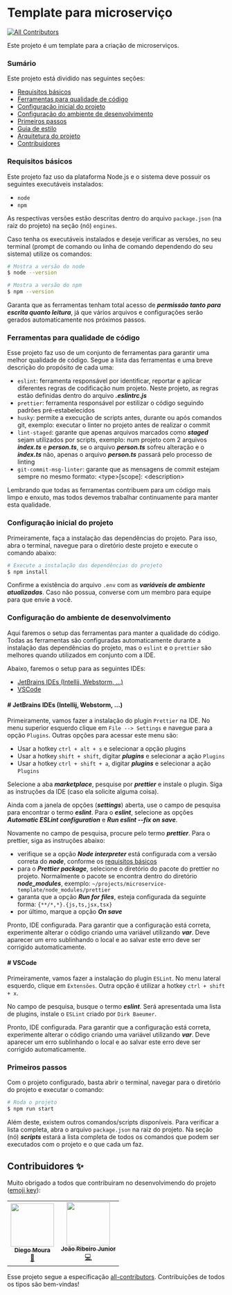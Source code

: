# Template para microserviço
<!-- ALL-CONTRIBUTORS-BADGE:START - Do not remove or modify this section -->
[![All Contributors](https://img.shields.io/badge/all_contributors-2-orange.svg?style=flat-square)](#contributors-)
<!-- ALL-CONTRIBUTORS-BADGE:END -->

Este projeto é um template para a criação de microserviços.

### Sumário

Este projeto está dividido nas seguintes seções:
- [Requisitos básicos](#requisitos-bsicos)
- [Ferramentas para qualidade de código](#ferramentas-para-qualidade-de-cdigo)
- [Configuração inicial do projeto](#configurao-inicial-do-projeto)
- [Configuração do ambiente de desenvolvimento](#configurao-do-ambiente-de-desenvolvimento)
- [Primeiros passos](#primeiros-passos)
- [Guia de estilo](docs/code-style.md)
- [Arquitetura do projeto](docs/architecture.md)
- [Contribuidores](#contribuidores)

### <a name="requisitos-bsicos"></a>Requisitos básicos

Este projeto faz uso da plataforma Node.js e o sistema deve possuir os seguintes executáveis instalados:
- `node`
- `npm`

As respectivas versões estão descritas dentro do arquivo `package.json` (na raiz do projeto) na seção (nó) `engines`.

Caso tenha os executáveis instalados e deseje verificar as versões, no seu terminal (prompt de comando ou linha de comando dependendo do seu sistema) utilize os comandos:

```bash
# Mostra a versão do node
$ node --version

# Mostra a versão do npm
$ npm --version
```

Garanta que as ferramentas tenham total acesso de ___permissão tanto para escrita quanto leitura___, já que vários arquivos e configurações serão gerados automaticamente nos próximos passos.

### <a name="ferramentas-para-qualidade-de-cdigo"></a> Ferramentas para qualidade de código

Esse projeto faz uso de um conjunto de ferramentas para garantir uma melhor qualidade de código. Segue a lista das ferramentas e uma breve descrição do propósito de cada uma:
- `eslint`: ferramenta responsável por identificar, reportar e aplicar diferentes regras de codificação num projeto. Neste projeto, as regras estão definidas dentro do arquivo ___.eslintrc.js___
- `prettier`: ferramenta responsável por estilizar o código seguindo padrões pré-estabelecidos
- `husky`: permite a execução de scripts antes, durante ou após comandos git, exemplo: executar o linter no projeto antes de realizar o commit
- `lint-staged`: garante que apenas arquivos marcados como ___staged___ sejam utilizados por scripts, exemplo: num projeto com 2 arquivos ___index.ts___ e ___person.ts___, se o arquivo ___person.ts___ sofreu alteração e o ___index.ts___ não, apenas o arquivo ___person.ts___ passará pelo processo de linting
- `git-commit-msg-linter`: garante que as mensagens de commit estejam sempre no mesmo formato: \<type\>[scope]: \<description\>

Lembrando que todas as ferramentas contribuem para um código mais limpo e enxuto, mas todos devemos trabalhar continuamente para manter esta qualidade. 

### <a name="configurao-inicial-do-projeto"></a>Configuração inicial do projeto

Primeiramente, faça a instalação das dependências do projeto. Para isso, abra o terminal, navegue para o diretório deste projeto e execute o comando abaixo:

```bash
# Execute a instalação das dependências do projeto
$ npm install
```

Confirme a existência do arquivo `.env` com as ___variáveis de ambiente atualizadas___. Caso não possua, converse com um membro para equipe para que envie a você.

### <a name="configurao-do-ambiente-de-desenvolvimento"></a>Configuração do ambiente de desenvolvimento

Aqui faremos o setup das ferramentas para manter a qualidade do código. Todas as ferramentas são configuradas automaticamente durante a instalação das dependências do projeto, mas o `eslint` e o `prettier` são melhores quando utilizados em conjunto com a IDE.

Abaixo, faremos o setup para as seguintes IDEs:
- [JetBrains IDEs (Intellij, Webstorm, ...)](#jetbrains-ides)
- [VSCode](#vscode)

#### <a name="jetbrains-ides"></a># JetBrains IDEs (Intellij, Webstorm, ...)

Primeiramente, vamos fazer a instalação do plugin `Prettier` na IDE. No menu superior esquerdo clique em `File --> Settings` e navegue para a opção `Plugins`. Outras opções para acessar este menu são:
- Usar a hotkey `ctrl + alt + s` e selecionar a opção plugins
- Usar a hotkey `shift + shift`, digitar ___plugins___ e selecionar a ação `Plugins`
- Usar a hotkey `ctrl + shift + a`, digitar ___plugins___ e selecionar a ação `Plugins`

Selecione a aba ___marketplace___, pesquise por ___prettier___ e instale o plugin. Siga as instruções da IDE (caso ela solicite alguma coisa).

Ainda com a janela de opções (___settings___) aberta, use o campo de pesquisa para encontrar o termo ___eslint___. Para o ___eslint___, selecione as opções ___Automatic ESLint configuration___ e ___Run eslint --fix on save___.

Novamente no campo de pesquisa, procure pelo termo ___prettier___. Para o prettier, siga as instruções abaixo:
- verifique se a opção ___Node interpreter___ está configurada com a versão correta do ___node___, conforme os [requisitos básicos](#requisitos-bsicos)
- para o ___Prettier package___, selecione o diretório do pacote do prettier no projeto. Normalmente o pacote se encontra dentro do diretório ___node_modules___, exemplo: `~/projects/microservice-template/node_modules/prettier`
- garanta que a opção ___Run for files___, esteja configurada da seguinte forma: `{**/*,*}.{js,ts,jsx,tsx}`
- por último, marque a opção ___On save___

Pronto, IDE configurada. Para garantir que a configuração está correta, experimente alterar o código criando uma variável utilizando ___var___. Deve aparecer um erro sublinhando o local e ao salvar este erro deve ser corrigido automaticamente.

#### <a name="vscode"></a># VSCode

Primeiramente, vamos fazer a instalação do plugin `ESLint`. No menu lateral esquerdo, clique em `Extensões`. Outra opção é utilizar a hotkey `ctrl + shift + x`.

No campo de pesquisa, busque o termo ___eslint___. Será apresentada uma lista de plugins, instale o `ESLint` criado por `Dirk Baeumer`.

Pronto, IDE configurada. Para garantir que a configuração está correta, experimente alterar o código criando uma variável utilizando ___var___. Deve aparecer um erro sublinhando o local e ao salvar este erro deve ser corrigido automaticamente.

### <a name="primeiros-passos"></a>Primeiros passos

Com o projeto configurado, basta abrir o terminal, navegar para o diretório do projeto e executar o comando:

```bash
# Roda o projeto
$ npm run start
```

Além deste, existem outros comandos/scripts disponíveis. Para verificar a lista completa, abra o arquivo `package.json` na raiz do projeto. Na seção (nó) ___scripts___ estará a lista completa de todos os comandos que podem ser executados com o projeto e o que cada um faz.

## <a name="contribuidores"></a>Contribuidores ✨

Muito obrigado a todos que contribuiram no desenvolvimendo do projeto ([emoji key](https://allcontributors.org/docs/en/emoji-key)):

<!-- ALL-CONTRIBUTORS-LIST:START - Do not remove or modify this section -->
<!-- prettier-ignore-start -->
<!-- markdownlint-disable -->
<table>
  <tr>
    <td align="center"><a href="https://www.linkedin.com/in/diego-moura-8499a664/"><img src="https://avatars.githubusercontent.com/u/9387797?v=4?s=100" width="100px;" alt=""/><br /><sub><b>Diego Moura</b></sub></a><br /><a href="#ideas-dmourainatel" title="Ideas, Planning, & Feedback">🤔</a></td>
    <td align="center"><a href="https://www.linkedin.com/in/johnbrookson"><img src="https://avatars.githubusercontent.com/u/65250898?v=4?s=100" width="100px;" alt=""/><br /><sub><b>João Ribeiro Junior</b></sub></a><br /><a href="https://github.com/alissonfpmorais/microservice-template/commits?author=johnbrookson" title="Code">💻</a></td>
  </tr>
</table>

<!-- markdownlint-restore -->
<!-- prettier-ignore-end -->

<!-- ALL-CONTRIBUTORS-LIST:END -->

Esse projeto segue a especificação [all-contributors](https://github.com/all-contributors/all-contributors). Contribuições de todos os tipos são bem-vindas!